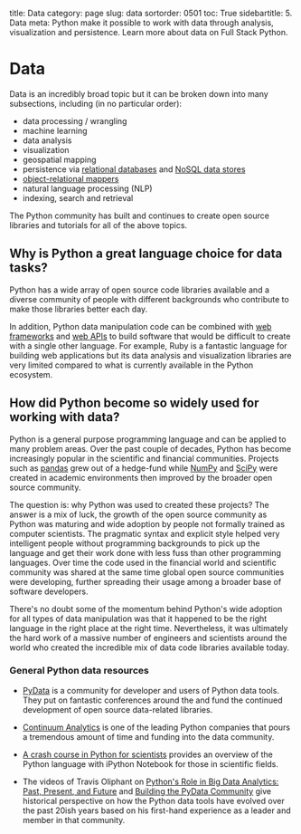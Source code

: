 title: Data
category: page
slug: data
sortorder: 0501
toc: True
sidebartitle: 5. Data
meta: Python make it possible to work with data through analysis, visualization and persistence. Learn more about data on Full Stack Python.


# Data
Data is an incredibly broad topic but it can be broken down into many
subsections, including (in no particular order):

* data processing / wrangling
* machine learning
* data analysis
* visualization
* geospatial mapping
* persistence via [relational databases](/databases.html) and 
  [NoSQL data stores](/no-sql-datastore.html)
* [object-relational mappers](/object-relational-mappers-orms.html)
* natural language processing (NLP)
* indexing, search and retrieval

The Python community has built and continues to create open source libraries 
and tutorials for all of the above topics.


## Why is Python a great language choice for data tasks?
Python has a wide array of open source code libraries available and a
diverse community of people with different backgrounds who contribute to
make those libraries better each day.

In addition, Python data manipulation code can be combined with 
[web frameworks](/web-frameworks.html) and
[web APIs](/application-programming-interfaces.html) to build software
that would be difficult to create with a single other language. For example,
Ruby is a fantastic language for building web applications but its data
analysis and visualization libraries are very limited compared to what
is currently available in the Python ecosystem.


## How did Python become so widely used for working with data?
Python is a general purpose programming language and can be applied to
many problem areas. Over the past couple of decades, Python has become 
increasingly popular in the scientific and financial communities. Projects
such as [pandas](http://pandas.pydata.org/) grew out of a hedge-fund while
[NumPy](http://www.numpy.org/) and [SciPy](http://www.scipy.org/) were
created in academic environments then improved by the broader open source
community.

The question is: why Python was used to created these projects? The answer
is a mix of luck, the growth of the open source community as Python was
maturing and wide adoption by people not formally trained as computer 
scientists. The pragmatic syntax and explicit style helped very intelligent
people without programming backgrounds to pick up the language and get their
work done with less fuss than other programming languages. Over time the
code used in the financial world and scientific community was shared at the
same time global open source communities were developing, further spreading
their usage among a broader base of software developers.

There's no doubt some of the momentum behind Python's wide adoption for all 
types of data manipulation was that it happened to be the right language in
the right place at the right time. Nevertheless, it was ultimately the hard 
work of a massive number of engineers and scientists around the world who
created the incredible mix of data code libraries available today.


### General Python data resources
* [PyData](http://pydata.org/) is a community for developer and users of 
  Python data tools. They put on fantastic conferences around the and fund 
  the continued development of open source data-related libraries.

* [Continuum Analytics](http://continuum.io/) is one of the leading Python
  companies that pours a tremendous amount of time and funding into
  the data community.

* [A crash course in Python for scientists](http://nbviewer.ipython.org/gist/rpmuller/5920182)
  provides an overview of the Python language with iPython Notebook for those 
  in scientific fields.

* The videos of Travis Oliphant on 
  [Python's Role in Big Data Analytics: Past, Present, and Future](https://www.youtube.com/watch?v=oXRvpBJ-Dkc)
  and 
  [Building the PyData Community](https://www.youtube.com/watch?v=d9Qm3PPoYNQ)
  give historical perspective on how the Python data tools
  have evolved over the past 20ish years based on his first-hand experience
  as a leader and member in that community.

